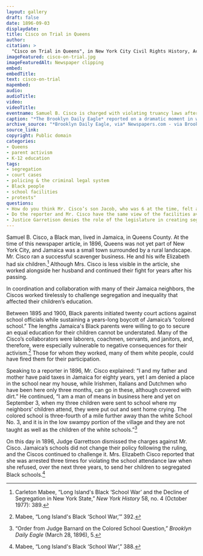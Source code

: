 ```yaml
---
layout: gallery
draft: false
date: 1896-09-03
displaydate: 
title: Cisco on Trial in Queens
author:
citation: >
  "Cisco on Trial in Queens", in New York City Civil Rights History, Accessed: [Month Day, Year], https://nyccivilrightshistory.org/site-preview/topics/black-latina-women/cisco-resisting-segregation/cisco-on-trial.
imageFeatured: cisco-on-trial.jpg
imageFeaturedAlt: Newspaper clipping
embed: 
embedTitle: 
text: cisco-on-trial
mapembed: 
audio: 
audioTitle: 
video: 
videoTitle: 
eventname: Samuel B. Cisco is charged with violating truancy laws after refusing to send his children to a segregated school. 
caption: "*The Brooklyn Daily Eagle* reported on a dramatic moment in what it later called the “Jamaica school wars.” Samuel B. Cisco tried to enroll his children, who were Black, in the local segregated white public school. White school administrators denied them admission. Mr. Cisco then refused to send his children to the segregated “colored” school. Officials responded by charging him with violating New York’s law requiring school attendance for children."
archive_source: "*Brooklyn Daily Eagle, via* Newspapers.com - via Brooklyn Public Library"
source_link: 
copyright: Public domain
categories:
- Queens
- parent activism
- K-12 education
tags:
- segregation
- court cases
- policing & the criminal legal system
- Black people 
- school facilities 
- protests"
questions:
- How do you think Mr. Cisco’s son Jacob, who was 6 at the time, felt about his father’s protest? 
- Do the reporter and Mr. Cisco have the same view of the facilities available at the “colored” school? 
- Justice Garretison denies the role of the legislature in creating segregation. On what grounds does he base this decision? How does his reasoning support continued segregation?"
--- 
```


Samuel B. Cisco, a Black man, lived in Jamaica, in Queens County. At the time of this newspaper article, in 1896, Queens was not yet part of New York City, and Jamaica was a small town surrounded by a rural landscape. Mr. Cisco ran a successful scavenger business. He and his wife Elizabeth had six children.[^1] Although Mrs. Cisco is less visible in the article, she worked alongside her husband and continued their fight for years after his passing.

In coordination and collaboration with many of their Jamaica neighbors, the Ciscos worked tirelessly to challenge segregation and inequality that affected their children’s education.

Between 1895 and 1900, Black parents initiated twenty court actions against school officials while sustaining a years-long boycott of Jamaica’s “colored school.” The lengths Jamaica's Black parents were willing to go to secure an equal education for their children cannot be understated. Many of the Cisco’s collaborators were laborers, coachmen, servants, and janitors, and, therefore, were especially vulnerable to negative consequences for their activism.[^2] Those for whom they worked, many of them white people, could have fired them for their participation.

Speaking to a reporter in 1896, Mr. Cisco explained: “I and my father and mother have paid taxes in Jamaica for eighty years, yet I am denied a place in the school near my house, while Irishmen, Italians and Dutchmen who have been here only three months, can go in these, although covered with dirt.” He continued, “I am a man of means in business here and yet on September 3, when my three children were sent to school where my neighbors’ children attend, they were put out and sent home crying. The colored school is three-fourth of a mile further away than the white School No. 3, and it is in the low swampy portion of the village and they are not taught as well as the children of the white schools.”[^3]

On this day in 1896, Judge Garrettson dismissed the charges against Mr. Cisco. Jamaica’s schools did not change their policy following the ruling, and the Ciscos continued to challenge it. Mrs. Elizabeth Cisco reported that she was arrested three times for violating the school attendance law when she refused, over the next three years, to send her children to segregated Black schools.[^4]

[^1]: Carleton Mabee, “Long Island's Black ‘School War’ and the Decline of Segregation in New York State,” *New York History* 58, no. 4 (October 1977): 389.

[^2]: Mabee, “Long Island's Black ‘School War,’” 392.

[^3]: “Order from Judge Barnard on the Colored School Question,” *Brooklyn Daily Eagle* (March 28, 1896), 5.

[^4]: Mabee, “Long Island's Black ‘School War’,” 388.

